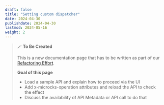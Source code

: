 ```yaml
---
draft: false
title: "Setting custom dispatcher"
date: 2024-04-30
publishdate: 2024-04-30
lastmod: 2024-05-16
weight: 2
---
```


> 🪄 **To Be Created**
>
> This is a new documentation page that has to be written as part of our [Refactoring Effort](https://github.com/microcks/microcks.io/issues/81).
> 
> **Goal of this page**
> * Load a sample API and explain how to proceed via the UI
> * Add x-microcks-operation attributes and reload the API to check the effect
> * Discuss the availability of API Metadata or API call to do that
